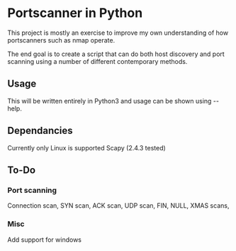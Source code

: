 # Portscanner in Python 

This project is mostly an exercise to improve my own understanding of how portscanners such as nmap operate.  

The end goal is to create a script that can do both host discovery and port scanning using a number of different contemporary methods. 
## Usage 

This will be written entirely in Python3 and usage can be shown using --help.

## Dependancies

Currently only Linux is supported
Scapy (2.4.3 tested)

## To-Do

### Port scanning 

Connection scan,
SYN scan,
ACK scan,
UDP scan,
FIN, NULL, XMAS scans,

### Misc

Add support for windows
